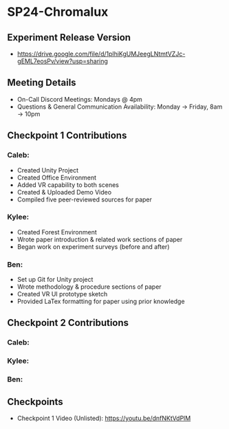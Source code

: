 # SP24-Chromalux

## Experiment Release Version
* https://drive.google.com/file/d/1plhiKgUMJeegLNtmtVZJc-gEML7eosPv/view?usp=sharing

## Meeting Details
* On-Call Discord Meetings: Mondays @ 4pm
* Questions & General Communication Availability: Monday -> Friday, 8am -> 10pm

## Checkpoint 1 Contributions
### Caleb:
* Created Unity Project
* Created Office Environment
* Added VR capability to both scenes
* Created & Uploaded Demo Video
* Compiled five peer-reviewed sources for paper

### Kylee:
* Created Forest Environment
* Wrote paper introduction & related work sections of paper
* Began work on experiment surveys (before and after)

### Ben:
* Set up Git for Unity project
* Wrote methodology & procedure sections of paper
* Created VR UI prototype sketch
* Provided LaTex formatting for paper using prior knowledge

## Checkpoint 2 Contributions
### Caleb:
### Kylee:
### Ben:

## Checkpoints
* Checkpoint 1 Video (Unlisted): https://youtu.be/dnfNKtVdPlM
